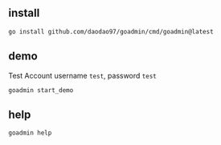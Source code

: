 ## install 

```shell
go install github.com/daodao97/goadmin/cmd/goadmin@latest
```
## demo
Test Account  username `test`, password `test`
```shell
goadmin start_demo
```

## help
```shell
goadmin help
```
